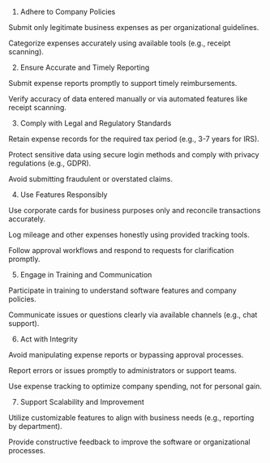 1. Adhere to Company Policies





Submit only legitimate business expenses as per organizational guidelines.



Categorize expenses accurately using available tools (e.g., receipt scanning).

2. Ensure Accurate and Timely Reporting





Submit expense reports promptly to support timely reimbursements.



Verify accuracy of data entered manually or via automated features like receipt scanning.

3. Comply with Legal and Regulatory Standards





Retain expense records for the required tax period (e.g., 3-7 years for IRS).



Protect sensitive data using secure login methods and comply with privacy regulations (e.g., GDPR).



Avoid submitting fraudulent or overstated claims.

4. Use Features Responsibly





Use corporate cards for business purposes only and reconcile transactions accurately.



Log mileage and other expenses honestly using provided tracking tools.



Follow approval workflows and respond to requests for clarification promptly.

5. Engage in Training and Communication





Participate in training to understand software features and company policies.



Communicate issues or questions clearly via available channels (e.g., chat support).

6. Act with Integrity





Avoid manipulating expense reports or bypassing approval processes.



Report errors or issues promptly to administrators or support teams.



Use expense tracking to optimize company spending, not for personal gain.

7. Support Scalability and Improvement





Utilize customizable features to align with business needs (e.g., reporting by department).



Provide constructive feedback to improve the software or organizational processes.
